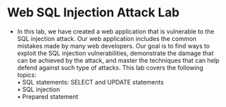 # Web SQL Injection Attack Lab

- In this lab, we have created a web application that is vulnerable to the SQL injection attack. Our web
application includes the common mistakes made by many web developers. Our goal is to find ways to
exploit the SQL injection vulnerabilities, demonstrate the damage that can be achieved by the attack, and
master the techniques that can help defend against such type of attacks. This lab covers the following topics:<br/>
• SQL statements: SELECT and UPDATE statements<br/>
• SQL injection<br/>
• Prepared statement
